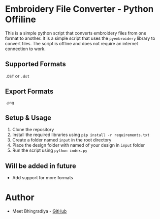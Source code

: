# Embroidery File Converter - Python Offiline
This is a simple python script that converts embroidery files from one format to another. It is a simple script that uses the `pyembroidery` library to convert files. The script is offline and does not require an internet connection to work.

## Supported Formats
`.DST` or `.dst`

## Export Formats
`.png`

## Setup & Usage
1. Clone the repository
2. Install the required libraries using `pip install -r requirements.txt`
3. Create a folder named `input` in the root directory
4. Place the design folder with named of your design in `input` folder
5. Run the script using `python index.py`

## Will be added in future
- Add support for more formats

# Author 
- Meet Bhingradiya - [GitHub](https://github.com/MeetBhingradiya)